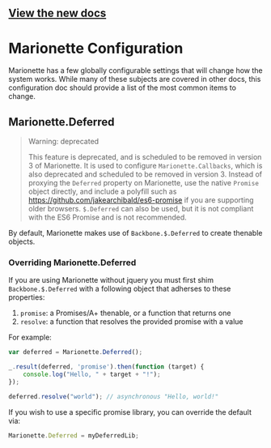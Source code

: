 ## [View the new docs](http://marionettejs.com/docs/v2.3.0/marionette.configuration.html)

# Marionette Configuration

Marionette has a few globally configurable settings that will
change how the system works. While many of these subjects are covered
in other docs, this configuration doc should provide a list of the
most common items to change.

## Marionette.Deferred

> Warning: deprecated
>
> This feature is deprecated, and is scheduled to be removed in version 3 of Marionette. It is used to configure
> `Marionette.Callbacks`, which is also deprecated and scheduled to be removed in version 3. Instead of proxying
> the `Deferred` property on Marionette, use the native `Promise` object directly, and include a polyfill such as
> https://github.com/jakearchibald/es6-promise if you are supporting older browsers. `$.Deferred` can also be used, but
> it is not compliant with the ES6 Promise and is not recommended.

By default, Marionette makes use of `Backbone.$.Deferred` to create
thenable objects.

### Overriding Marionette.Deferred

If you are using Marionette without jquery you must first shim `Backbone.$.Deferred` with a following object that adherses to these properties:

1. `promise`: a Promises/A+ thenable, or a function that returns one
2. `resolve`: a function that resolves the provided promise with a value

For example:

```js
var deferred = Marionette.Deferred();

_.result(deferred, 'promise').then(function (target) {
    console.log("Hello, " + target + "!");
});

deferred.resolve("world"); // asynchronous "Hello, world!"
```

If you wish to use a specific promise library, you can override the default via:

```js
Marionette.Deferred = myDeferredLib;
```
